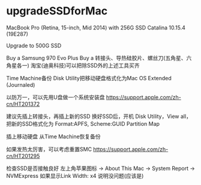 # upgradeSSDforMac

MacBook Pro (Retina, 15-inch, Mid 2014) with 256G SSD 
Catalina 10.15.4 (19E287) 

Upgrade to 500G SSD 

Buy a Samsung 970 Evo Plus 
Buy a 转接头、导热硅胶片、螺丝刀(五角星、六角星各一) 
淘宝(迪奥科技)可以把除SSD外的上述工具买齐 

Time Machine备份 
Disk Utility把移动硬盘格式化为Mac OS Extended (Journaled) 

以防万一，可以先用U盘做一个系统安装盘 
https://support.apple.com/zh-cn/HT201372 

建议先插上转接头，再插上新的SSD 
换好SSD后，开机 
Disk Utility，View all，把新的SSD格式化为 
Format:APFS, Scheme:GUID Partition Map 

插上移动硬盘 
从Time Machine恢复备份 

如果发热太厉害，可以考虑重置SMC 
https://support.apple.com/zh-cn/HT201295 

检查SSD是否接触良好 
左上角苹果图标 -> About This Mac -> System Report -> NVMExpress 
如果显示Link Width:	x4 说明没问题(应该是) 
